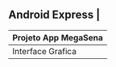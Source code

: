## Android Express      |

Projeto App MegaSena    |
--------------------    |
Interface Grafica       |